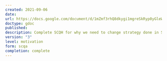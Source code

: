 ```yaml
---
created: 2021-09-06
date: 
url: https://docs.google.com/document/d/1mZmf3rhQ8dkygi1mgreSkRyp0yGleW-gQcptdvFCei8/edit#heading=h.lytbs2i780a4
doctype: gdoc
published: 
description: Complete SCQH for why we need to change strategy done in Sep 2021. Strong part on Labs.
version: "3"
level: motivation
form: scqa
completion: complete
---
```

